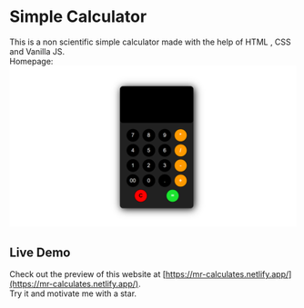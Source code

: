 # Simple Calculator
This is a non scientific simple calculator made with the help of HTML , CSS and Vanilla JS.
<br>
Homepage: 
![Calculator Screenshot](assets/calculator.png)
<br>
## Live Demo
Check out the preview of this website at [https://mr-calculates.netlify.app/](https://mr-calculates.netlify.app/).
<br>
Try it and motivate me with a star.